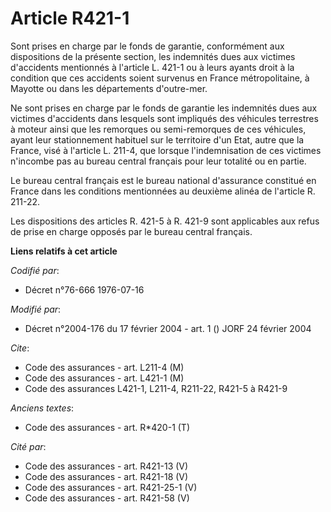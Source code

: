 # Article R421-1

Sont prises en charge par le fonds de garantie, conformément aux dispositions de la présente section, les indemnités dues aux
victimes d'accidents mentionnés à l'article L. 421-1 ou à leurs ayants droit à la condition que ces accidents soient survenus
en France métropolitaine, à Mayotte ou dans les départements d'outre-mer.

Ne sont prises en charge par le fonds de garantie les indemnités dues aux victimes d'accidents dans lesquels sont impliqués
des véhicules terrestres à moteur ainsi que les remorques ou semi-remorques de ces véhicules, ayant leur stationnement
habituel sur le territoire d'un Etat, autre que la France, visé à l'article L. 211-4, que lorsque l'indemnisation de ces
victimes n'incombe pas au bureau central français pour leur totalité ou en partie.

Le bureau central français est le bureau national d'assurance constitué en France dans les conditions mentionnées au deuxième
alinéa de l'article R. 211-22.

Les dispositions des articles R. 421-5 à R. 421-9 sont applicables aux refus de prise en charge opposés par le bureau central
français.

**Liens relatifs à cet article**

_Codifié par_:

  - Décret n°76-666 1976-07-16

_Modifié par_:

  - Décret n°2004-176 du 17 février 2004 - art. 1 () JORF 24 février 2004

_Cite_:

  - Code des assurances - art. L211-4 (M)
  - Code des assurances - art. L421-1 (M)
  - Code des assurances L421-1, L211-4, R211-22, R421-5 à R421-9

_Anciens textes_:

  - Code des assurances - art. R*420-1 (T)

_Cité par_:

  - Code des assurances - art. R421-13 (V)
  - Code des assurances - art. R421-18 (V)
  - Code des assurances - art. R421-25-1 (V)
  - Code des assurances - art. R421-58 (V)
